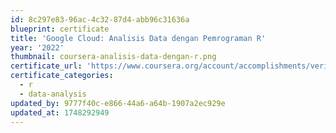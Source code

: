 ```yaml
---
id: 8c297e83-96ac-4c32-87d4-abb96c31636a
blueprint: certificate
title: 'Google Cloud: Analisis Data dengan Pemrograman R'
year: '2022'
thumbnail: coursera-analisis-data-dengan-r.png
certificate_url: 'https://www.coursera.org/account/accomplishments/verify/PGW36P3JEE7R'
certificate_categories:
  - r
  - data-analysis
updated_by: 9777f40c-e866-44a6-a64b-1907a2ec929e
updated_at: 1748292949
---
```

